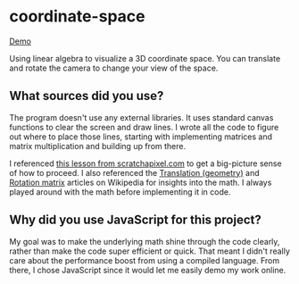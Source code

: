 # coordinate-space

[Demo](https://how4rd.github.io/coordinate-space)

Using linear algebra to visualize a 3D coordinate space. You can translate and rotate the camera to change your view of the space.

## What sources did you use?

The program doesn't use any external libraries. It uses standard canvas functions to clear the screen and draw lines. I wrote all the code to figure out where to place those lines, starting with implementing matrices and matrix multiplication and building up from there.

I referenced [this lesson from scratchapixel.com](https://www.scratchapixel.com/lessons/3d-basic-rendering/computing-pixel-coordinates-of-3d-point/mathematics-computing-2d-coordinates-of-3d-points?url=3d-basic-rendering/computing-pixel-coordinates-of-3d-point/mathematics-computing-2d-coordinates-of-3d-points) to get a big-picture sense of how to proceed. I also referenced the [Translation (geometry)](https://en.wikipedia.org/w/index.php?diff=885298484#Matrix_representation) and [Rotation matrix](https://en.wikipedia.org/w/index.php?diff=908894611#Basic_rotations) articles on Wikipedia for insights into the math. I always played around with the math before implementing it in code.

## Why did you use JavaScript for this project?

My goal was to make the underlying math shine through the code clearly, rather than make the code super efficient or quick. That meant I didn't really care about the performance boost from using a compiled language. From there, I chose JavaScript since it would let me easily demo my work online.
